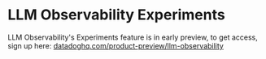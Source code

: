 # LLM Observability Experiments

LLM Observability's Experiments feature is in early preview, to get access, sign up here: [datadoghq.com/product-preview/llm-observability](https://www.datadoghq.com/product-preview/llm-observability)
